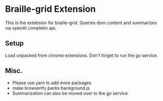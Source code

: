 # Braille-grid Extension
This is the extebsion for braille-grid. Queries dom content and 
summarizes via openAI completin api.


## Setup
Load unpacked from chrome extensions.
Don't forget to run the go service.

## Misc.
- Please use yarn to add more packages
- make browserify packs background.js
- Summarization can also be moved over to the go service
